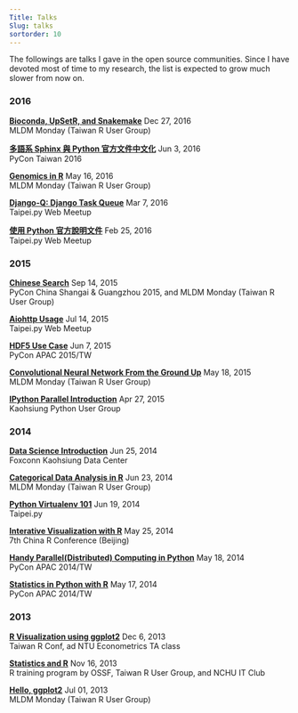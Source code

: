 ```yaml
---
Title: Talks
Slug: talks
sortorder: 10
---
```


The followings are talks I gave in the open source communities. Since I have devoted most of time to my research, the list is expected to grow much slower from now on.


### 2016

[**Bioconda, UpSetR, and Snakemake**](https://blog.liang2.tw/2016Talk-Bioconda-UpSetR-Snakemake/) Dec 27, 2016<br>
MLDM Monday (Taiwan R User Group)

[**多語系 Sphinx 與 Python 官方文件中文化**](https://blog.liang2.tw/2016Talk-PyDoc-TW/) Jun 3, 2016<br>
PyCon Taiwan 2016

[**Genomics in R**](https://blog.liang2.tw/2016Talk-Genomics-in-R/) May 16, 2016<br>
MLDM Monday (Taiwan R User Group)

[**Django-Q: Django Task Queue**](https://blog.liang2.tw/2016Talk-Django-Q/) Mar 7, 2016<br>
Taipei.py Web Meetup

[**使用 Python 官方說明文件**](https://blog.liang2.tw/2016Talk-Pydoc/) Feb 25, 2016<br>
Taipei.py Web Meetup


### 2015

[**Chinese Search**](http://blog.liang2.tw/2015Talk-Chinese-Search) Sep 14, 2015<br>
PyCon China Shangai & Guangzhou 2015, and MLDM Monday (Taiwan R User Group)

[**Aiohttp Usage**](http://blog.liang2.tw/play_aiohttp/) Jul 14, 2015<br>
Taipei.py Web Meetup

[**HDF5 Use Case**](http://blog.liang2.tw/2015Talk-HDF5-Use-Case/) Jun 7, 2015<br>
PyCon APAC 2015/TW

[**Convolutional Neural Network From the Ground Up**](http://blog.liang2.tw/2015Talk-DeepLearn-CNN/) May 18, 2015<br>
MLDM Monday (Taiwan R User Group)

[**IPython Parallel Introduction**](http://blog.liang2.tw/2015Talk-IPython-Parallel/) Apr 27, 2015<br>
Kaohsiung Python User Group


### 2014

[**Data Science Introduction**](http://blog.liang2.tw/2014-FXN-datasci/) Jun 25, 2014<br>
Foxconn Kaohsiung Data Center

[**Categorical Data Analysis in R**](http://blog.liang2.tw/2014-MLDM-CDA/) Jun 23, 2014<br>
MLDM Monday (Taiwan R User Group)

[**Python Virtualenv 101**](http://blog.liang2.tw/2014-Taipeipy-venv/) Jun 19, 2014<br>
Taipei.py

[**Interative Visualization with R**](http://blog.liang2.tw/2014-China-RConf-Interactive-Vis/) May 25, 2014<br>
7th China R Conference (Beijing)

[**Handy Parallel(Distributed) Computing in Python**](http://blog.liang2.tw/2014-handy-dist-computing/) May 18, 2014<br>
PyCon APAC 2014/TW

[**Statistics in Python with R**](http://blog.liang2.tw/2014-pyR-stat/) May 17, 2014<br>
PyCon APAC 2014/TW


### 2013

[**R Visualization using ggplot2**](http://blog.liang2.tw/2013-RConf-ggplot2-intro/) Dec 6, 2013<br>
Taiwan R Conf, ad NTU Econometrics TA class

[**Statistics and R**](http://blog.liang2.tw/2013-R-Statistics/ossf.html) Nov 16, 2013<br>
R training program by OSSF, Taiwan R User Group, and NCHU IT Club

[**Hello, ggplot2**](http://blog.liang2.tw/ggplot2-tutorial/201307_slides/) Jul 01, 2013<br>
MLDM Monday (Taiwan R User Group)
